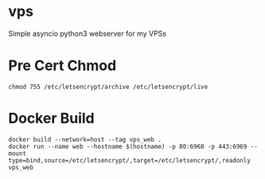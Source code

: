 # vps
Simple asyncio python3 webserver for my VPSs

# Pre Cert Chmod
```
chmod 755 /etc/letsencrypt/archive /etc/letsencrypt/live
```

# Docker Build
```
docker build --network=host --tag vps_web .
docker run --name web --hostname $(hostname) -p 80:6968 -p 443:6969 --mount type=bind,source=/etc/letsencrypt/,target=/etc/letsencrypt/,readonly vps_web
```
